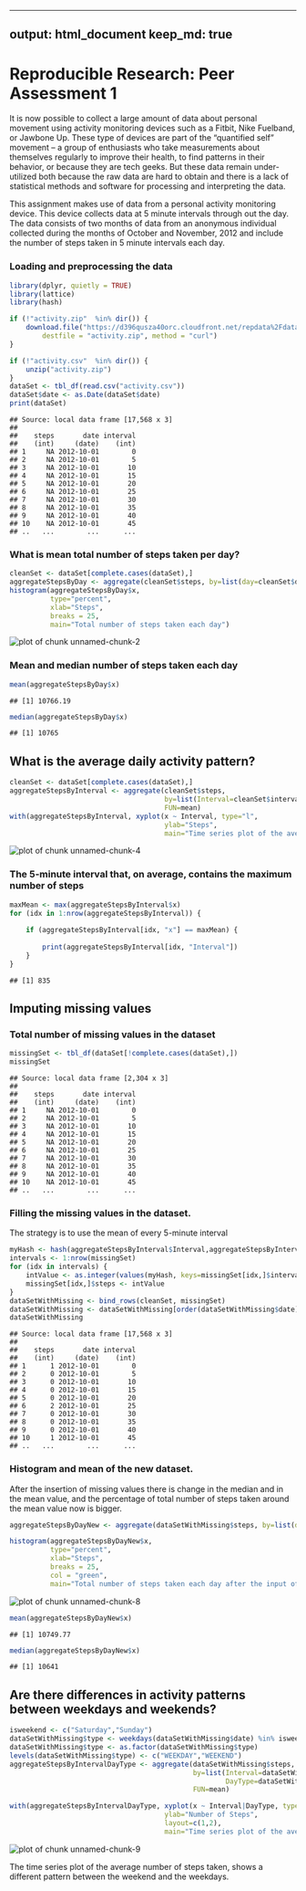 <!-- rmarkdown v1 -->
---
output: 
html_document
keep_md: true
---
# Reproducible Research: Peer Assessment 1

It is now possible to collect a large amount of data about personal movement using activity monitoring devices such as a Fitbit, Nike Fuelband, or Jawbone Up. These type of devices are part of the “quantified self” movement – a group of enthusiasts who take measurements about themselves regularly to improve their health, to find patterns in their behavior, or because they are tech geeks. But these data remain under-utilized both because the raw data are hard to obtain and there is a lack of statistical methods and software for processing and interpreting the data.

This assignment makes use of data from a personal activity monitoring device. This device collects data at 5 minute intervals through out the day. The data consists of two months of data from an anonymous individual collected during the months of October and November, 2012 and include the number of steps taken in 5 minute intervals each day.

### Loading and preprocessing the data



```r
library(dplyr, quietly = TRUE)
library(lattice)
library(hash)

if (!"activity.zip"  %in% dir()) {
    download.file("https://d396qusza40orc.cloudfront.net/repdata%2Fdata%2Factivity.zip", 
        destfile = "activity.zip", method = "curl")
}

if (!"activity.csv"  %in% dir()) {
    unzip("activity.zip")
}
dataSet <- tbl_df(read.csv("activity.csv"))
dataSet$date <- as.Date(dataSet$date)
print(dataSet)
```

```
## Source: local data frame [17,568 x 3]
## 
##    steps       date interval
##    (int)     (date)    (int)
## 1     NA 2012-10-01        0
## 2     NA 2012-10-01        5
## 3     NA 2012-10-01       10
## 4     NA 2012-10-01       15
## 5     NA 2012-10-01       20
## 6     NA 2012-10-01       25
## 7     NA 2012-10-01       30
## 8     NA 2012-10-01       35
## 9     NA 2012-10-01       40
## 10    NA 2012-10-01       45
## ..   ...        ...      ...
```

### What is mean total number of steps taken per day?


```r
cleanSet <- dataSet[complete.cases(dataSet),]
aggregateStepsByDay <- aggregate(cleanSet$steps, by=list(day=cleanSet$date), FUN=sum)
histogram(aggregateStepsByDay$x,
          type="percent",
          xlab="Steps",
          breaks = 25,
          main="Total number of steps taken each day")
```

![plot of chunk unnamed-chunk-2](figure/unnamed-chunk-2-1.png)

### Mean and median number of steps taken each day

```r
mean(aggregateStepsByDay$x)
```

```
## [1] 10766.19
```

```r
median(aggregateStepsByDay$x)
```

```
## [1] 10765
```

## What is the average daily activity pattern?


```r
cleanSet <- dataSet[complete.cases(dataSet),]
aggregateStepsByInterval <- aggregate(cleanSet$steps, 
                                      by=list(Interval=cleanSet$interval), 
                                      FUN=mean)
with(aggregateStepsByInterval, xyplot(x ~ Interval, type="l",
                                      ylab="Steps",
                                      main="Time series plot of the average number of steps taken"))
```

![plot of chunk unnamed-chunk-4](figure/unnamed-chunk-4-1.png)

### The 5-minute interval that, on average, contains the maximum number of steps


```r
maxMean <- max(aggregateStepsByInterval$x)
for (idx in 1:nrow(aggregateStepsByInterval)) {
    
    if (aggregateStepsByInterval[idx, "x"] == maxMean) {
        
        print(aggregateStepsByInterval[idx, "Interval"])
    }
}
```

```
## [1] 835
```

## Imputing missing values

### Total number of missing values in the dataset

```r
missingSet <- tbl_df(dataSet[!complete.cases(dataSet),])
missingSet
```

```
## Source: local data frame [2,304 x 3]
## 
##    steps       date interval
##    (int)     (date)    (int)
## 1     NA 2012-10-01        0
## 2     NA 2012-10-01        5
## 3     NA 2012-10-01       10
## 4     NA 2012-10-01       15
## 5     NA 2012-10-01       20
## 6     NA 2012-10-01       25
## 7     NA 2012-10-01       30
## 8     NA 2012-10-01       35
## 9     NA 2012-10-01       40
## 10    NA 2012-10-01       45
## ..   ...        ...      ...
```

###  Filling the missing values in the dataset. 
The strategy is to use the mean of every 5-minute interval

```r
myHash <- hash(aggregateStepsByInterval$Interval,aggregateStepsByInterval$x)
intervals <- 1:nrow(missingSet)
for (idx in intervals) {
    intValue <- as.integer(values(myHash, keys=missingSet[idx,]$interval))
    missingSet[idx,]$steps <- intValue
}
dataSetWithMissing <- bind_rows(cleanSet, missingSet)
dataSetWithMissing <- dataSetWithMissing[order(dataSetWithMissing$date),]
dataSetWithMissing
```

```
## Source: local data frame [17,568 x 3]
## 
##    steps       date interval
##    (int)     (date)    (int)
## 1      1 2012-10-01        0
## 2      0 2012-10-01        5
## 3      0 2012-10-01       10
## 4      0 2012-10-01       15
## 5      0 2012-10-01       20
## 6      2 2012-10-01       25
## 7      0 2012-10-01       30
## 8      0 2012-10-01       35
## 9      0 2012-10-01       40
## 10     1 2012-10-01       45
## ..   ...        ...      ...
```

###  Histogram and mean of the new dataset. 
After the insertion of missing values there is change in the median and in the mean value, and the percentage of total number of steps taken around the mean value now is bigger. 



```r
aggregateStepsByDayNew <- aggregate(dataSetWithMissing$steps, by=list(day=dataSetWithMissing$date), FUN=sum)

histogram(aggregateStepsByDayNew$x,
          type="percent",
          xlab="Steps",
          breaks = 25,
          col = "green",
          main="Total number of steps taken each day after the input of missing data")
```

![plot of chunk unnamed-chunk-8](figure/unnamed-chunk-8-1.png)

```r
mean(aggregateStepsByDayNew$x)
```

```
## [1] 10749.77
```

```r
median(aggregateStepsByDayNew$x)
```

```
## [1] 10641
```

## Are there differences in activity patterns between weekdays and weekends?


```r
isweekend <- c("Saturday","Sunday")
dataSetWithMissing$type <- weekdays(dataSetWithMissing$date) %in% isweekend
dataSetWithMissing$type <- as.factor(dataSetWithMissing$type)
levels(dataSetWithMissing$type) <- c("WEEKDAY","WEEKEND")
aggregateStepsByIntervalDayType <- aggregate(dataSetWithMissing$steps, 
                                             by=list(Interval=dataSetWithMissing$interval, 
                                                     DayType=dataSetWithMissing$type), 
                                             FUN=mean)

with(aggregateStepsByIntervalDayType, xyplot(x ~ Interval|DayType, type="l",
                                      ylab="Number of Steps",
                                      layout=c(1,2),
                                      main="Time series plot of the average number of steps taken"))
```

![plot of chunk unnamed-chunk-9](figure/unnamed-chunk-9-1.png)

The time series plot of the average number of steps taken, shows a different pattern between  the weekend and the weekdays.
